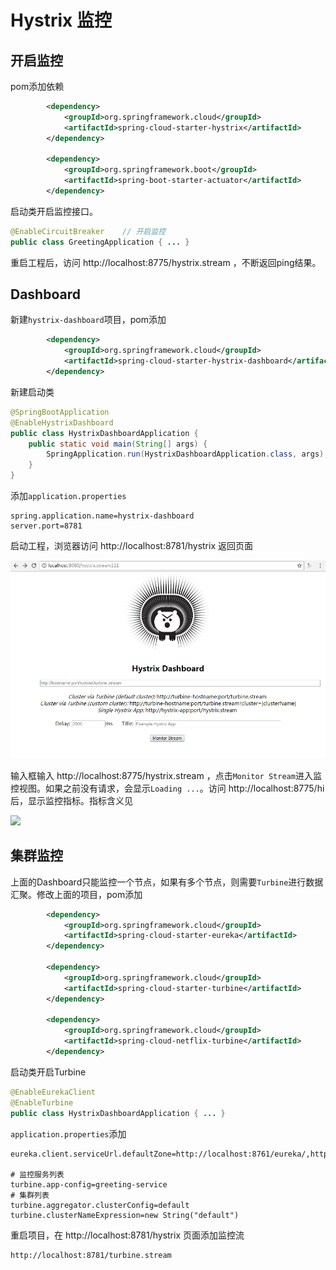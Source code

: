 # Hystrix 监控

## 开启监控

pom添加依赖

```xml
        <dependency>
            <groupId>org.springframework.cloud</groupId>
            <artifactId>spring-cloud-starter-hystrix</artifactId>
        </dependency>

        <dependency>
            <groupId>org.springframework.boot</groupId>
            <artifactId>spring-boot-starter-actuator</artifactId>
        </dependency>
```

启动类开启监控接口。

```java
@EnableCircuitBreaker    // 开启监控
public class GreetingApplication { ... }
```

重启工程后，访问 http://localhost:8775/hystrix.stream ，不断返回ping结果。

## Dashboard

新建`hystrix-dashboard`项目，pom添加

```xml
        <dependency>
            <groupId>org.springframework.cloud</groupId>
            <artifactId>spring-cloud-starter-hystrix-dashboard</artifactId>
        </dependency>
```

新建启动类

```java
@SpringBootApplication
@EnableHystrixDashboard
public class HystrixDashboardApplication {
    public static void main(String[] args) {
        SpringApplication.run(HystrixDashboardApplication.class, args);
    }
}
```

添加`application.properties`

```properties
spring.application.name=hystrix-dashboard
server.port=8781
```

启动工程，浏览器访问 http://localhost:8781/hystrix 返回页面

![Hystrix Dashboard](images/dashboard.png)

输入框输入 http://localhost:8775/hystrix.stream ，点击`Monitor Stream`进入监控视图。如果之前没有请求，会显示`Loading ...`。访问 http://localhost:8775/hi 后，显示监控指标。指标含义见

![](http://www.ityouknow.com/assets/images/2017/springcloud/hystrix-dashboard-3.png)

## 集群监控

上面的Dashboard只能监控一个节点，如果有多个节点，则需要`Turbine`进行数据汇聚。修改上面的项目，pom添加

```xml
        <dependency>
            <groupId>org.springframework.cloud</groupId>
            <artifactId>spring-cloud-starter-eureka</artifactId>
        </dependency>

        <dependency>
            <groupId>org.springframework.cloud</groupId>
            <artifactId>spring-cloud-starter-turbine</artifactId>
        </dependency>
        
        <dependency>
            <groupId>org.springframework.cloud</groupId>
            <artifactId>spring-cloud-netflix-turbine</artifactId>
        </dependency>
```

启动类开启Turbine

```java
@EnableEurekaClient
@EnableTurbine
public class HystrixDashboardApplication { ... }
```

`application.properties`添加

```properties
eureka.client.serviceUrl.defaultZone=http://localhost:8761/eureka/,http://localhost:8762/eureka/

# 监控服务列表
turbine.app-config=greeting-service
# 集群列表
turbine.aggregator.clusterConfig=default
turbine.clusterNameExpression=new String("default")
```



重启项目，在  http://localhost:8781/hystrix 页面添加监控流

```
http://localhost:8781/turbine.stream
```

